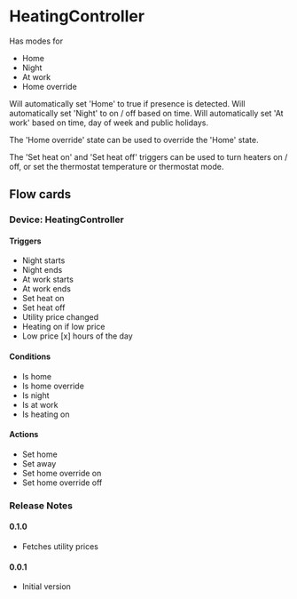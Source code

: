 # HeatingController

Has modes for

- Home
- Night
- At work
- Home override

Will automatically set 'Home' to true if presence is detected.
Will automatically set 'Night' to on / off based on time.
Will automatically set 'At work' based on time, day of week and public holidays.

The 'Home override' state can be used to override the 'Home' state.

The 'Set heat on' and 'Set heat off' triggers can be used to turn heaters on / off, or set the thermostat temperature or thermostat mode.

## Flow cards

### Device: HeatingController

#### Triggers

- Night starts
- Night ends
- At work starts
- At work ends
- Set heat on
- Set heat off
- Utility price changed
- Heating on if low price
- Low price [x] hours of the day

#### Conditions

- Is home
- Is home override
- Is night
- Is at work
- Is heating on

#### Actions

- Set home
- Set away
- Set home override on
- Set home override off

### Release Notes

#### 0.1.0 

- Fetches utility prices

#### 0.0.1
- Initial version
